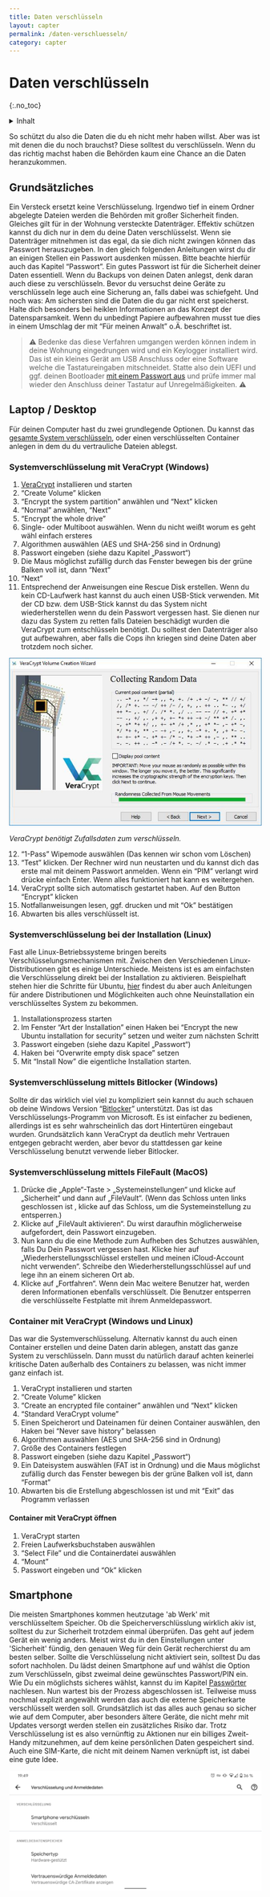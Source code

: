 ```yaml
---
title: Daten verschlüsseln
layout: capter
permalink: /daten-verschluesseln/
category: capter
---
```

# Daten verschlüsseln
{:.no_toc} 

<details markdown="block">
  <summary>
    Inhalt
  </summary>
* TOC
{:toc}
</details>

So schützt du also die Daten die du eh nicht mehr haben willst. Aber was ist mit denen die du noch brauchst?
Diese solltest du verschlüsseln. Wenn du das richtig machst haben die Behörden kaum eine Chance an die Daten heranzukommen.

## Grundsätzliches
Ein Versteck ersetzt keine Verschlüsselung. Irgendwo tief in einem Ordner abgelegte Dateien werden die Behörden mit großer Sicherheit finden. Gleiches gilt für in der Wohnung versteckte Datenträger. Effektiv schützen kannst du dich nur in dem du deine Daten verschlüsselst.
Wenn sie Datenträger mitnehmen ist das egal, da sie dich nicht zwingen können das Passwort herauszugeben.
In den gleich folgenden Anleitungen wirst du dir an einigen Stellen ein Passwort ausdenken müssen. Bitte beachte hierfür auch das Kapitel “Passwort”. Ein gutes Passwort ist für die Sicherheit deiner Daten essentiell.
Wenn du Backups von deinen Daten anlegst, denk daran auch diese zu verschlüsseln. Bevor du versuchst deine Geräte zu verschlüsseln lege auch eine Sicherung an, falls dabei was schiefgeht.
Und noch was: Am sichersten sind die Daten die du gar nicht erst speicherst. Halte dich besonders bei heiklen Informationen an das Konzept der Datensparsamkeit.
Wenn du unbedingt Papiere aufbewahren musst tue dies in einem Umschlag der mit “Für meinen Anwalt” o.Ä. beschriftet ist.

> ⚠ Bedenke das diese Verfahren umgangen werden können indem in deine Wohnung eingedrungen wird und ein Keylogger installiert wird. Das ist ein kleines Gerät am USB Anschluss oder eine Software welche die Tastatureingaben mitschneidet. Statte also dein UEFI und ggf. deinen Bootloader [mit einem Passwort aus](https://www.wikihow.com/Set-a-BIOS-Password) und prüfe immer mal wieder den Anschluss deiner Tastatur auf Unregelmäßigkeiten. ⚠

## Laptop / Desktop
Für deinen Computer hast du zwei grundlegende Optionen. Du kannst das [gesamte System verschlüsseln](https://www.veracrypt.fr/en/System%20Encryption.html), oder einen verschlüsselten Container anlegen in dem du du vertrauliche Dateien ablegst.

### Systemverschlüsselung mit VeraCrypt (Windows)
1. [VeraCrypt](https://www.veracrypt.fr/) installieren und starten
2. “Create Volume” klicken
3. “Encrypt the system partition” anwählen und “Next”
klicken
4. “Normal” anwählen, “Next”
5. “Encrypt the whole drive”
6. Single- oder Multiboot auswählen. Wenn du nicht weißt worum es geht wähl einfach ersteres
7. Algorithmen auswählen (AES und SHA-256 sind in Ordnung)
8. Passwort eingeben (siehe dazu Kapitel „Passwort“)
9. Die Maus möglichst zufällig durch das Fenster bewegen bis der grüne Balken voll ist, dann “Next”
10. “Next”
11. Entsprechend der Anweisungen eine Rescue Disk erstellen. Wenn du kein CD-Laufwerk hast kannst du auch einen USB-Stick verwenden. Mit der CD bzw. dem USB-Stick kannst du das System nicht wiederherstellen wenn du dein Passwort vergessen hast. Sie dienen nur dazu das System zu retten falls Dateien beschädigt wurden die VeraCrypt zum entschlüsseln benötigt. Du solltest den Datenträger also gut aufbewahren, aber falls die Cops ihn kriegen sind deine Daten aber trotzdem noch sicher.

![](../assets/posts/veracrypt-verschluesseln.jpg)

*VeraCrypt benötigt Zufallsdaten zum verschlüsseln.*

12. “1-Pass” Wipemode auswählen (Das kennen wir schon vom Löschen)
13. “Test” klicken. Der Rechner wird nun neustarten und du kannst dich das erste mal mit deinem Passwort anmelden. Wenn ein “PIM” verlangt wird drücke einfach Enter. Wenn alles funktioniert hat kann es weitergehen. 
14. VeraCrypt sollte sich automatisch gestartet haben. Auf den Button “Encrypt” klicken
15. Notfallanweisungen lesen, ggf. drucken und mit “Ok” bestätigen
16. Abwarten bis alles verschlüsselt ist.  

### Systemverschlüsselung bei der Installation (Linux)
Fast alle Linux-Betriebssysteme bringen bereits Verschlüsselungsmechanismen mit. Zwischen den Verschiedenen Linux-Distributionen gibt es einige Unterschiede. Meistens ist es am einfachsten die Verschlüsselung direkt bei der Installation zu aktivieren. Beispielhaft stehen hier die Schritte für Ubuntu, [hier](https://svenfila.wordpress.com/2010/11/04/encrypt-root-partition-without-re-installing-linux/) findest du aber auch Anleitungen für andere Distributionen und Möglichkeiten auch ohne Neuinstallation ein verschlüsseltes System zu bekommen.

1. Installationsprozess starten
2. Im Fenster “Art der Installation” einen Haken bei “Encrypt the new Ubuntu installation for security” setzen und weiter zum nächsten Schritt 
3. Passwort eingeben (siehe dazu Kapitel „Passwort“)
4. Haken bei “Overwrite empty disk space” setzen
5. Mit “Install Now” die eigentliche Installation starten.

### Systemverschlüsselung mittels Bitlocker (Windows)
Sollte dir das wirklich viel viel zu kompliziert sein kannst du auch schauen ob deine Windows Version “[Bitlocker](https://docs.microsoft.com/de-de/windows/security/information-protection/bitlocker/bitlocker-basic-deployment)” unterstützt. Das ist das Verschlüsselungs-Programm von Microsoft. Es ist einfacher zu bedienen, allerdings ist es sehr wahrscheinlich das dort Hintertüren eingebaut wurden. Grundsätzlich kann VeraCrypt da deutlich mehr Vertrauen entgegen gebracht werden, aber bevor du stattdessen gar keine Verschlüsselung benutzt verwende lieber Bitlocker.

### Systemverschlüsselung mittels FileFault (MacOS)
1. Drücke die „Apple“-Taste > „Systemeinstellungen“ und klicke auf „Sicherheit“ und dann auf „FileVault“. (Wenn das Schloss unten links geschlossen ist , klicke auf das Schloss, um die Systemeinstellung zu entsperren.)
2. Klicke auf „FileVault aktivieren“. Du wirst daraufhin möglicherweise aufgefordert, dein Passwort einzugeben.
3. Nun kann du die eine Methode zum Aufheben des Schutzes auswählen, falls Du Dein Passwort vergessen hast. Klicke hier auf „Wiederherstellungsschlüssel erstellen und meinen iCloud-Account nicht verwenden“. Schreibe den Wiederherstellungsschlüssel auf und lege ihn an einem sicheren Ort ab.
4. Klicke auf „Fortfahren“. Wenn dein Mac weitere Benutzer hat, werden deren Informationen ebenfalls verschlüsselt. Die Benutzer entsperren die verschlüsselte Festplatte mit ihrem Anmeldepasswort.

### Container mit VeraCrypt (Windows und Linux)
Das war die Systemverschlüsselung. Alternativ kannst du auch einen Container erstellen und deine Daten darin ablegen, anstatt das ganze System zu verschlüsseln.
Dann musst du natürlich darauf achten keinerlei kritische Daten außerhalb des Containers zu belassen, was nicht immer ganz einfach ist.

1. VeraCrypt installieren und starten
2. “Create Volume” klicken
3. “Create an encrypted file container” anwählen und “Next” klicken
4. “Standard VeraCrypt volume”
5. Einen Speicherort und Dateinamen für deinen Container auswählen, den Haken bei “Never save history” belassen
6. Algorithmen auswählen (AES und SHA-256 sind in Ordnung)
7. Größe des Containers festlegen
8. Passwort eingeben (siehe dazu Kapitel „Passwort“)
9. Ein Dateisystem auswählen (FAT ist in Ordnung) und die Maus möglichst zufällig durch das Fenster bewegen bis der grüne Balken voll ist, dann “Format”
10. Abwarten bis die Erstellung abgeschlossen ist und mit “Exit” das Programm verlassen

#### Container mit VeraCrypt öffnen
1. VeraCrypt starten
2. Freien Laufwerksbuchstaben auswählen
3. “Select File” und die Containerdatei auswählen
4. “Mount”
5. Passwort eingeben und “Ok” klicken

## Smartphone
Die meisten Smartphones kommen heutzutage 'ab Werk' mit verschlüsseltem Speicher. Ob die Speicherverschlüsslung wirklich akiv ist, solltest du zur Sicherheit trotzdem einmal überprüfen. Das geht auf jedem Gerät ein wenig anders. Meist wirst du in den Einstellungen unter 'Sicherheit' fündig, den genauen Weg für dein Gerät recherchierst du am besten selber. Sollte die Verschlüsselung nicht aktiviert sein, solltest Du das sofort nachholen. Du lädst deinen Smartphone auf und wählst die Option zum Verschlüsseln, gibst zweimal deine gewünschtes Passwort/PIN ein. Wie Du ein möglichsts sicheres wählst, kannst du im Kapitel [Passwörter](/passwort/) nachlesen. Nun wartest bis der Prozess abgeschlossen ist. Teilweise muss nochmal explizit angewählt werden das auch die externe Speicherkarte verschlüsselt werden soll. Grundsätzlich ist das alles auch genau so sicher wie auf dem Computer, aber besonders ältere Geräte, die nicht mehr mit Updates versorgt werden stellen ein zusätzliches Risiko dar.
Trotz Verschlüsselung ist es also vernünftig zu Aktionen nur ein billiges Zweit-Handy mitzunehmen, auf dem keine persönlichen Daten gespeichert sind. Auch eine SIM-Karte, die nicht mit deinem Namen verknüpft ist, ist dabei eine gute Idee.

![](../assets/posts/smartphone_verschluesselt.png)
